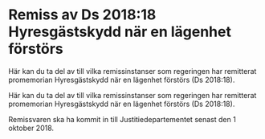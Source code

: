 # Remiss av Ds 2018:18 Hyresgästskydd när en lägenhet förstörs

Här kan du ta del av till vilka remissinstanser som regeringen har remitterat promemorian Hyresgästskydd när en lägenhet förstörs (Ds 2018:18).

Här kan du ta del av till vilka remissinstanser som regeringen har remitterat promemorian Hyresgästskydd när en lägenhet förstörs (Ds 2018:18).

Remissvaren ska ha kommit in till Justitiedepartementet senast den 1 oktober 2018.
